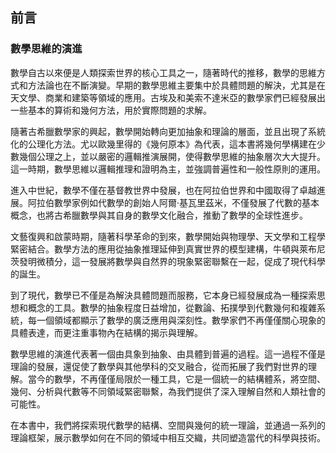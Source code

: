 ## 前言

### 數學思維的演進

數學自古以來便是人類探索世界的核心工具之一，隨著時代的推移，數學的思維方式和方法論也在不斷演變。早期的數學思維主要集中於具體問題的解決，尤其是在天文學、商業和建築等領域的應用。古埃及和美索不達米亞的數學家們已經發展出一些基本的算術和幾何方法，用於實際問題的求解。

隨著古希臘數學家的興起，數學開始轉向更加抽象和理論的層面，並且出現了系統化的公理化方法。尤以歐幾里得的《幾何原本》為代表，這本書將幾何學構建在少數幾個公理之上，並以嚴密的邏輯推演展開，使得數學思維的抽象層次大大提升。這一時期，數學思維以邏輯推理和證明為主，並強調普遍性和一般性原則的運用。

進入中世紀，數學不僅在基督教世界中發展，也在阿拉伯世界和中國取得了卓越進展。阿拉伯數學家例如代數學的創始人阿爾·基瓦里茲米，不僅發展了代數的基本概念，也將古希臘數學與其自身的數學文化融合，推動了數學的全球性進步。

文藝復興和啟蒙時期，隨著科學革命的到來，數學開始與物理學、天文學和工程學緊密結合。數學方法的應用從抽象推理延伸到真實世界的模型建構，牛頓與萊布尼茨發明微積分，這一發展將數學與自然界的現象緊密聯繫在一起，促成了現代科學的誕生。

到了現代，數學已不僅是為解決具體問題而服務，它本身已經發展成為一種探索思想和概念的工具。數學的抽象程度日益增加，從數論、拓撲學到代數幾何和複雜系統，每一個領域都顯示了數學的廣泛應用與深刻性。數學家們不再僅僅關心現象的具體表達，而更注重事物內在結構的揭示與理解。

數學思維的演進代表著一個由具象到抽象、由具體到普遍的過程。這一過程不僅是理論的發展，還促使了數學與其他學科的交叉融合，從而拓展了我們對世界的理解。當今的數學，不再僅僅局限於一種工具，它是一個統一的結構體系，將空間、幾何、分析與代數等不同領域緊密聯繫，為我們提供了深入理解自然和人類社會的可能性。

在本書中，我們將探索現代數學的結構、空間與幾何的統一理論，並通過一系列的理論框架，展示數學如何在不同的領域中相互交織，共同塑造當代的科學與技術。